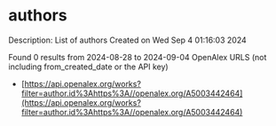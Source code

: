 # authors
Description: List of authors
Created on Wed Sep  4 01:16:03 2024

Found 0 results from 2024-08-28 to 2024-09-04
OpenAlex URLS (not including from_created_date or the API key)
- [https://api.openalex.org/works?filter=author.id%3Ahttps%3A//openalex.org/A5003442464](https://api.openalex.org/works?filter=author.id%3Ahttps%3A//openalex.org/A5003442464)


